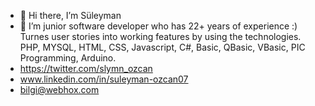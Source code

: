 - 👋 Hi there, I’m Süleyman
- 👀 I’m junior software developer who has 22+ years of experience :) Turnes user stories into working features by using the technologies. PHP, MYSQL, HTML, CSS, Javascript, C#, Basic, QBasic, VBasic, PIC Programming, Arduino.
- https://twitter.com/slymn_ozcan
- www.linkedin.com/in/suleyman-ozcan07
- bilgi@webhox.com

<!---
suleymanozcan/suleymanozcan is a ✨ special ✨ repository because its `README.md` (this file) appears on your GitHub profile.
You can click the Preview link to take a look at your changes.
--->
